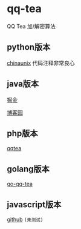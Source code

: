 # qq-tea
QQ Tea 加/解密算法

## python版本
[chinaunix](http://bbs.chinaunix.net/thread-583468-1-1.html)
代码注释非常良心


## java版本

[掘金](https://juejin.cn/post/6844903774406836237)

[博客园](https://www.cnblogs.com/raikouissen/p/3393222.html)


## php版本
[qqtea](https://github.com/manyhelp/qqtea.php)


## golang版本
[go-qq-tea](https://github.com/littlefish12345/go-qq-tea)


## javascript版本
[github](https://github.com/sun8911879/qqtea-1) `(未测试)`




